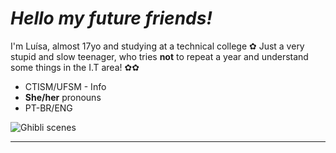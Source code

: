 # _Hello my future friends!_ 

I'm Luísa, almost 17yo and studying at a technical college ✿
Just a very stupid and slow teenager, who tries **not** to repeat a year and understand some things in the I.T area! ✿✿

- CTISM/UFSM - Info 
- **She/her** pronouns 
- PT-BR/ENG 

![Ghibli scenes](https://64.media.tumblr.com/53cc5e08d9547dd6eece902b25637b3f/tumblr_nqzaefTh7u1rii88ro3_500.gifv "scenes")

____